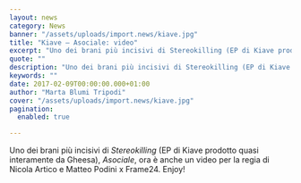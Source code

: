 ```yaml
---
layout: news
category: News
banner: "/assets/uploads/import.news/kiave.jpg"
title: "Kiave – Asociale: video"
excerpt: "Uno dei brani più incisivi di Stereokilling (EP di Kiave prodotto quasi interamente da Gheesa), Asociale, ora è anche un video per la regia di Nicola Artico e Matteo Podini x Frame24. Enjoy!"
quote: ""
description: "Uno dei brani più incisivi di Stereokilling (EP di Kiave prodotto quasi interamente da Gheesa), Asociale, ora è anche un video per la regia di Nicola Artico e Matteo Podini x Frame24. Enjoy!"
keywords: ""
date: 2017-02-09T00:00:00.000+01:00
author: "Marta Blumi Tripodi"
cover: "/assets/uploads/import.news/kiave.jpg"
pagination:
  enabled: true

---
```


Uno dei brani più incisivi di _Stereokilling_ (EP di Kiave prodotto quasi interamente da Gheesa), _Asociale_, ora è anche un video per la regia di Nicola Artico e Matteo Podini x Frame24\. Enjoy!
